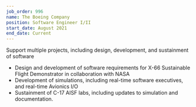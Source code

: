 ```yaml
---
job_order: 996
name: The Boeing Company 
position: Software Engineer I/II
start_date: August 2021
end_date: Current
---
```

Support multiple projects, including design, development, and sustainment of software
* Design and development of software requirements for X-66 Sustainable Flight Demonstrator in collaboration with NASA
* Development of simulations, including real-time software executives, and real-time Avionics I/O
* Sustainment of C-17 AISF labs, including updates to simulation and documentation.  
